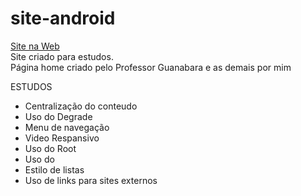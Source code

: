 # site-android
<a href="https://alyssondemari.github.io/site-android/" target="_blank">Site na Web</a> <br>
 Site criado para estudos. <br>
 Página home criado pelo Professor Guanabara e as demais por mim

ESTUDOS
- Centralização do conteudo
- Uso do Degrade
- Menu de navegação 
- Video Respansivo
- Uso do Root
- Uso do <abbr>
- Estilo de listas 
- Uso de links para sites externos 
